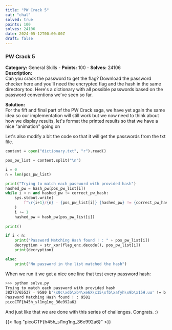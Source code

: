 ```yaml
---
title: "PW Crack 5"
cat: "chal"
solved: true
points: 100
solves: 24106
date: 2024-05-12T00:00:00Z
draft: false
---
```


### PW Crack 5   

**Category:** General Skills - **Points:** 100 - **Solves:** 24106   
**Description:**   
Can you crack the password to get the flag? Download the password checker here and you'll need the encrypted flag and the hash in the same directory too. Here's a dictionary with all possible passwords based on the password conventions we've seen so far.      

**Solution:**  
For the fift and final part of the PW Crack saga, we have yet again the same idea so our implementation will still work but we now need to think about how we display results, let's format the printed results so that we have a nice "animation" going on

Let's also modify a bit the code so that it will get the passwords from the txt file.

```python
content = open("dictionary.txt", "r").read()

pos_pw_list = content.split("\n")

i = 0
n = len(pos_pw_list)

print("Trying to match each password with provided hash")
hashed_pw = hash_pw(pos_pw_list[i])
while i < n and hashed_pw != correct_pw_hash:
    sys.stdout.write(
        f"\r{i+1}/{n} - {pos_pw_list[i]} {hashed_pw} != {correct_pw_hash}"
    )
    i += 1
    hashed_pw = hash_pw(pos_pw_list[i])
    
print()

if i < n:
    print("Password Matching Hash found ! : " + pos_pw_list[i])
    decryption = str_xor(flag_enc.decode(), pos_pw_list[i])
    print(decryption)

else:
    print("No password in the list matched the hash")
```
   
When we run it we get a nice one line that test every password hash:

```sh
>>> python solve.py
Trying to match each password with provided hash
38273/65537 - 9580 b'\x0c\xdb\xb4\xe6X\x15\xfb\xafyh\x9b\x15H.uu' != b'\x126P\xdd\x05`Xy\x18\xb3\xd7q\xcf\x0c\x01q'x0c\x01q'\x01q'1q'1q'
Password Matching Hash found ! : 9581
picoCTF{h45h_sl1ng1ng_36e992a6}
```

And just like that we are done with this series of challenges. Congrats. :)   

{{< flag "picoCTF{h45h_sl1ng1ng_36e992a6}" >}}